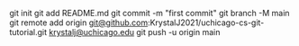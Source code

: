 git init
git add README.md
git commit -m "first commit"
git branch -M main
git remote add origin git@github.com:KrystalJ2021/uchicago-cs-git-tutorial.git krystalj@uchicago.edu
git push -u origin main
